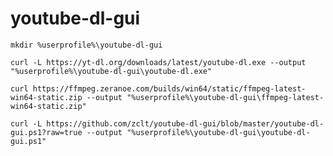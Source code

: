 # youtube-dl-gui

```mkdir %userprofile%\youtube-dl-gui```

```curl -L https://yt-dl.org/downloads/latest/youtube-dl.exe --output  "%userprofile%\youtube-dl-gui\youtube-dl.exe"```

```curl https://ffmpeg.zeranoe.com/builds/win64/static/ffmpeg-latest-win64-static.zip --output "%userprofile%\youtube-dl-gui\ffmpeg-latest-win64-static.zip"```

```curl -L https://github.com/zclt/youtube-dl-gui/blob/master/youtube-dl-gui.ps1?raw=true --output "%userprofile%\youtube-dl-gui\youtube-dl-gui.ps1"```
